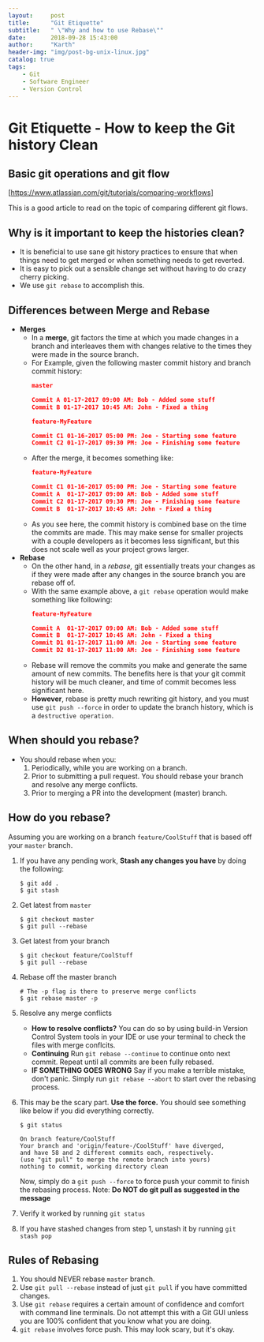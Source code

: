 ```yaml
---
layout:     post
title:      "Git Etiquette"
subtitle:   " \"Why and how to use Rebase\""
date:       2018-09-28 15:43:00
author:     "Karth"
header-img: "img/post-bg-unix-linux.jpg"
catalog: true
tags:
    - Git
    - Software Engineer
    - Version Control
---
```


# Git Etiquette - How to keep the Git history Clean

## Basic git operations and git flow

[https://www.atlassian.com/git/tutorials/comparing-workflows]

This is a good article to read on the topic of comparing different git flows.

## Why is it important to keep the histories clean?

- It is beneficial to use sane git history practices to ensure that when things need to get merged or when something needs to get reverted.
- It is easy to pick out a sensible change set without having to do crazy cherry picking. 
- We use `git rebase` to accomplish this.

## Differences between Merge and Rebase
- **Merges**
    - In a **merge**, git factors the time at which you made changes in a branch and interleaves them with changes relative to the times they were made in the source branch. 
    - For Example, given the following master commit history and branch commit history:
        ```json
        master

        Commit A 01-17-2017 09:00 AM: Bob - Added some stuff
        Commit B 01-17-2017 10:45 AM: John - Fixed a thing

        feature-MyFeature

        Commit C1 01-16-2017 05:00 PM: Joe - Starting some feature
        Commit C2 01-17-2017 09:30 PM: Joe - Finishing some feature
        ```
    - After the merge, it becomes something like:
        ```json
        feature-MyFeature

        Commit C1 01-16-2017 05:00 PM: Joe - Starting some feature
        Commit A  01-17-2017 09:00 AM: Bob - Added some stuff
        Commit C2 01-17-2017 09:30 PM: Joe - Finishing some feature
        Commit B  01-17-2017 10:45 AM: John - Fixed a thing
        ```
    - As you see here, the commit history is combined base on the time the commits are made. This may make sense for smaller projects with a couple developers as it becomes less significant, but this does not scale well as your project grows larger.
- **Rebase**
    - On the other hand, in a *rebase,* git essentially treats your changes as if they were made after any changes in the source branch you are rebase off of.
    - With the same example above, a `git rebase` operation would make something like following:
        ```json
        feature-MyFeature

        Commit A  01-17-2017 09:00 AM: Bob - Added some stuff
        Commit B  01-17-2017 10:45 AM: John - Fixed a thing
        Commit D1 01-17-2017 11:00 AM: Joe - Starting some feature
        Commit D2 01-17-2017 11:00 AM: Joe - Finishing some feature
        ```
    - Rebase will remove the commits you make and generate the same amount of new commits. The benefits here is that your git commit history will be much cleaner, and time of commit becomes less significant here.
    - **However**, rebase is pretty much rewriting git history, and you must use `git push --force` in order to update the branch history, which is a `destructive operation`. 

## When should you rebase?
- You should rebase when you:
    1. Periodically, while you are working on a branch.
    2. Prior to submitting a pull request. You should rebase your branch and resolve any merge conflicts.
    3. Prior to merging a PR into the development (master) branch. 

## How do you rebase?

Assuming you are working on a branch `feature/CoolStuff` that is based off your `master` branch.
1. If you have any pending work, **Stash any changes you have** by doing the following:
    ```
    $ git add .
    $ git stash
    ```
2. Get latest from `master` 
    ```
    $ git checkout master
    $ git pull --rebase
    ```
3. Get latest from your branch
    ```
    $ git checkout feature/CoolStuff
    $ git pull --rebase
    ```
4. Rebase off the master branch
    ```
    # The -p flag is there to preserve merge conflicts
    $ git rebase master -p
    ```

5. Resolve any merge conflicts
    - **How to resolve conflicts?** You can do so by using build-in Version Control System tools in your IDE or use your terminal to check the files with merge conflcits.
    - **Continuing** Run `git rebase --continue` to continue onto next commit. Repeat until all commits are been fully rebased. 
    - **IF SOMETHING GOES WRONG** Say if you make a terrible mistake, don't panic. Simply run `git rebase --abort` to start over the rebasing process.

6. This may be the scary part. **Use the force.** You should see something like below if you did everything correctly.
    ```
    $ git status
                
    On branch feature/CoolStuff
    Your branch and 'origin/feature-/CoolStuff' have diverged,
    and have 58 and 2 different commits each, respectively.
    (use "git pull" to merge the remote branch into yours)
    nothing to commit, working directory clean
    ```

    Now, simply do a `git push --force` to force push your commit to finish the rebasing process.
    Note: **Do NOT do git pull as suggested in the message**

7. Verify it worked by running `git status`

8. If you have stashed changes from step 1, unstash it by running `git stash pop` 

## Rules of Rebasing
1. You should NEVER rebase `master` branch.
2. Use `git pull --rebase` instead of just `git pull` if you have committed changes.
3. Use `git rebase` requires a certain amount of confidence and comfort with command line terminals. Do not attempt this with a Git GUI unless you are 100% confident that you know what you are doing.
4. `git rebase` involves force push. This may look scary, but it's okay.